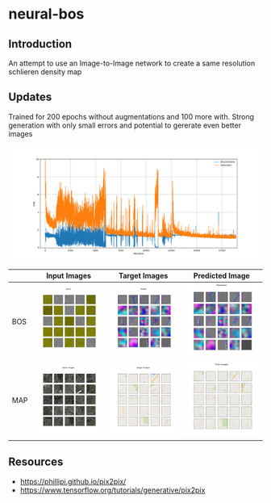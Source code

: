 # neural-bos

## Introduction
An attempt to use an Image-to-Image network to create a same resolution schlieren density map

## Updates
Trained for 200 epochs without augmentations and 100 more with. Strong generation with only small errors and potential to gererate even better images

![BOS GAN Training](https://github.com/JPaonaskar/neural-bos/blob/main/figures/BOS_GAN_0-300.png)

|     | Input Images | Target Images | Predicted Image |
| --- | --- | --- | --- |
| BOS | ![Input Images](https://github.com/JPaonaskar/neural-bos/blob/main/figures/BOS_GAN_Input.png) | ![Target Images](https://github.com/JPaonaskar/neural-bos/blob/main/figures/BOS_GAN_Target.png) | ![Predicted Images](https://github.com/JPaonaskar/neural-bos/blob/main/figures/BOS_GAN_Pred.png) |
| MAP | ![Input Images](https://github.com/JPaonaskar/neural-bos/blob/main/figures/Map_GAN_Input.png) | ![Target Images](https://github.com/JPaonaskar/neural-bos/blob/main/figures/Map_GAN_Target.png) | ![Predicted Images](https://github.com/JPaonaskar/neural-bos/blob/main/figures/Map_GAN_Pred.png) |

## Resources
- https://phillipi.github.io/pix2pix/
- https://www.tensorflow.org/tutorials/generative/pix2pix

